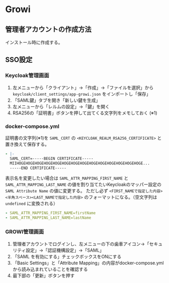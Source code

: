 # Growi

## 管理者アカウントの作成方法

インストール時に作成する。

## SSO設定

### Keycloak管理画面

1. 左メニューから「クライアント」→「作成」→「ファイルを選択」から `keycloak/client_settings/app-growi.json` をインポートし「保存」
2. 「SAML鍵」タブを開き「新しい鍵を生成」
3. 左メニューから「レルムの設定」→「鍵」を開く
4. RSA256の「証明書」ボタンを押して出てくる文字列をメモしておく (※1)

### docker-compose.yml

証明書の文字列(※1)を `SAML_CERT` の `<KEYCLOAK_REALM_RSA256_CERTIFICATE>` と置き換えて保存する。

```yaml
- |-
  SAML_CERT=-----BEGIN CERTIFICATE-----
  MIIHOGEHOGEHOGEHOGEHOGEHOGEHOGEHOGEHOGEHOGEHOGEHOGEHOGEHOGE...
  -----END CERTIFICATE-----
```

表示名を変更したい場合は `SAML_ATTR_MAPPING_FIRST_NAME` と `SAML_ATTR_MAPPING_LAST_NAME` の値を割り当てたいKeycloakのマッパー設定の `SAML Attribute Name` の値に変更する。
ただし必ず `<FIRST_NAMEで指定した内容><半角スペース><LAST_NAMEで指定した内容>` のフォーマットになる。（空文字列は `undefined` に変換される）

```yaml
- SAML_ATTR_MAPPING_FIRST_NAME=firstName
- SAML_ATTR_MAPPING_LAST_NAME=lastName
```

### GROWI管理画面

1. 管理者アカウントでログインし、左メニューの下の歯車アイコン→「セキュリティ設定」→「認証機構設定」→「SAML」
2. 「SAML を有効にする」チェックボックスをONにする
3. 「Basic Settings」と「Attribute Mapping」の内容がdocker-compose.ymlから読み込まれていることを確認する
4. 最下部の「更新」ボタンを押す
